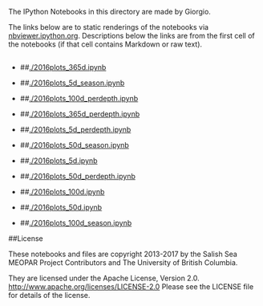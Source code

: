 The IPython Notebooks in this directory are made by Giorgio.

The links below are to static renderings of the notebooks via
[nbviewer.ipython.org](http://nbviewer.ipython.org/).
Descriptions below the links are from the first cell of the notebooks
(if that cell contains Markdown or raw text).

## 
* ##[./2016plots_365d.ipynb](http://nbviewer.ipython.org/urls/bitbucket.org/gsgarbi/analysis-giorgio-2/raw/tip/notebooks/./2016plots_365d.ipynb)  
    
* ##[./2016plots_5d_season.ipynb](http://nbviewer.ipython.org/urls/bitbucket.org/gsgarbi/analysis-giorgio-2/raw/tip/notebooks/./2016plots_5d_season.ipynb)  
    
* ##[./2016plots_100d_perdepth.ipynb](http://nbviewer.ipython.org/urls/bitbucket.org/gsgarbi/analysis-giorgio-2/raw/tip/notebooks/./2016plots_100d_perdepth.ipynb)  
    
* ##[./2016plots_365d_perdepth.ipynb](http://nbviewer.ipython.org/urls/bitbucket.org/gsgarbi/analysis-giorgio-2/raw/tip/notebooks/./2016plots_365d_perdepth.ipynb)  
    
* ##[./2016plots_5d_perdepth.ipynb](http://nbviewer.ipython.org/urls/bitbucket.org/gsgarbi/analysis-giorgio-2/raw/tip/notebooks/./2016plots_5d_perdepth.ipynb)  
    
* ##[./2016plots_50d_season.ipynb](http://nbviewer.ipython.org/urls/bitbucket.org/gsgarbi/analysis-giorgio-2/raw/tip/notebooks/./2016plots_50d_season.ipynb)  
    
* ##[./2016plots_5d.ipynb](http://nbviewer.ipython.org/urls/bitbucket.org/gsgarbi/analysis-giorgio-2/raw/tip/notebooks/./2016plots_5d.ipynb)  
    
* ##[./2016plots_50d_perdepth.ipynb](http://nbviewer.ipython.org/urls/bitbucket.org/gsgarbi/analysis-giorgio-2/raw/tip/notebooks/./2016plots_50d_perdepth.ipynb)  
    
* ##[./2016plots_100d.ipynb](http://nbviewer.ipython.org/urls/bitbucket.org/gsgarbi/analysis-giorgio-2/raw/tip/notebooks/./2016plots_100d.ipynb)  
    
* ##[./2016plots_50d.ipynb](http://nbviewer.ipython.org/urls/bitbucket.org/gsgarbi/analysis-giorgio-2/raw/tip/notebooks/./2016plots_50d.ipynb)  
    
* ##[./2016plots_100d_season.ipynb](http://nbviewer.ipython.org/urls/bitbucket.org/gsgarbi/analysis-giorgio-2/raw/tip/notebooks/./2016plots_100d_season.ipynb)  
    

##License

These notebooks and files are copyright 2013-2017
by the Salish Sea MEOPAR Project Contributors
and The University of British Columbia.

They are licensed under the Apache License, Version 2.0.
http://www.apache.org/licenses/LICENSE-2.0
Please see the LICENSE file for details of the license.
